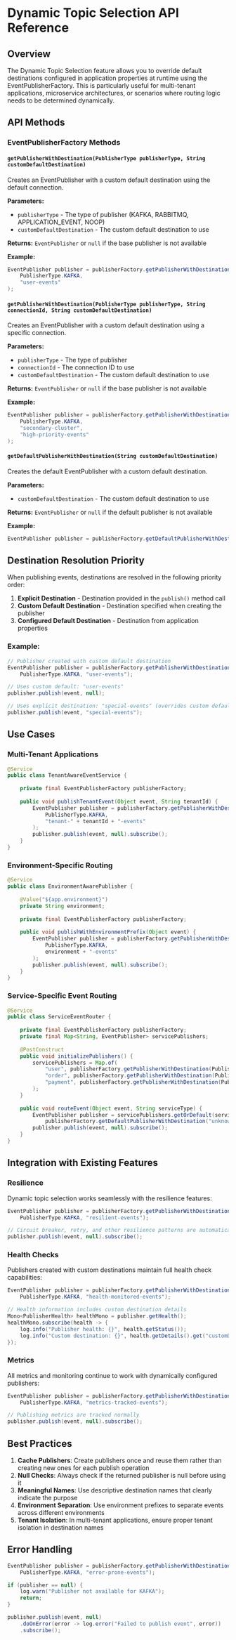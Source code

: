 # Dynamic Topic Selection API Reference

## Overview

The Dynamic Topic Selection feature allows you to override default destinations configured in application properties at runtime using the EventPublisherFactory. This is particularly useful for multi-tenant applications, microservice architectures, or scenarios where routing logic needs to be determined dynamically.

## API Methods

### EventPublisherFactory Methods

#### `getPublisherWithDestination(PublisherType publisherType, String customDefaultDestination)`

Creates an EventPublisher with a custom default destination using the default connection.

**Parameters:**
- `publisherType` - The type of publisher (KAFKA, RABBITMQ, APPLICATION_EVENT, NOOP)
- `customDefaultDestination` - The custom default destination to use

**Returns:** `EventPublisher` or `null` if the base publisher is not available

**Example:**
```java
EventPublisher publisher = publisherFactory.getPublisherWithDestination(
    PublisherType.KAFKA, 
    "user-events"
);
```

#### `getPublisherWithDestination(PublisherType publisherType, String connectionId, String customDefaultDestination)`

Creates an EventPublisher with a custom default destination using a specific connection.

**Parameters:**
- `publisherType` - The type of publisher
- `connectionId` - The connection ID to use
- `customDefaultDestination` - The custom default destination to use

**Returns:** `EventPublisher` or `null` if the base publisher is not available

**Example:**
```java
EventPublisher publisher = publisherFactory.getPublisherWithDestination(
    PublisherType.KAFKA, 
    "secondary-cluster",
    "high-priority-events"
);
```

#### `getDefaultPublisherWithDestination(String customDefaultDestination)`

Creates the default EventPublisher with a custom default destination.

**Parameters:**
- `customDefaultDestination` - The custom default destination to use

**Returns:** `EventPublisher` or `null` if the default publisher is not available

**Example:**
```java
EventPublisher publisher = publisherFactory.getDefaultPublisherWithDestination("audit-events");
```

## Destination Resolution Priority

When publishing events, destinations are resolved in the following priority order:

1. **Explicit Destination** - Destination provided in the `publish()` method call
2. **Custom Default Destination** - Destination specified when creating the publisher
3. **Configured Default Destination** - Destination from application properties

### Example:

```java
// Publisher created with custom default destination
EventPublisher publisher = publisherFactory.getPublisherWithDestination(
    PublisherType.KAFKA, "user-events");

// Uses custom default: "user-events"
publisher.publish(event, null);

// Uses explicit destination: "special-events" (overrides custom default)
publisher.publish(event, "special-events");
```

## Use Cases

### Multi-Tenant Applications

```java
@Service
public class TenantAwareEventService {
    
    private final EventPublisherFactory publisherFactory;
    
    public void publishTenantEvent(Object event, String tenantId) {
        EventPublisher publisher = publisherFactory.getPublisherWithDestination(
            PublisherType.KAFKA, 
            "tenant-" + tenantId + "-events"
        );
        publisher.publish(event, null).subscribe();
    }
}
```

### Environment-Specific Routing

```java
@Service
public class EnvironmentAwarePublisher {
    
    @Value("${app.environment}")
    private String environment;
    
    private final EventPublisherFactory publisherFactory;
    
    public void publishWithEnvironmentPrefix(Object event) {
        EventPublisher publisher = publisherFactory.getPublisherWithDestination(
            PublisherType.KAFKA, 
            environment + "-events"
        );
        publisher.publish(event, null).subscribe();
    }
}
```

### Service-Specific Event Routing

```java
@Service
public class ServiceEventRouter {
    
    private final EventPublisherFactory publisherFactory;
    private final Map<String, EventPublisher> servicePublishers;
    
    @PostConstruct
    public void initializePublishers() {
        servicePublishers = Map.of(
            "user", publisherFactory.getPublisherWithDestination(PublisherType.KAFKA, "user-service-events"),
            "order", publisherFactory.getPublisherWithDestination(PublisherType.KAFKA, "order-service-events"),
            "payment", publisherFactory.getPublisherWithDestination(PublisherType.KAFKA, "payment-service-events")
        );
    }
    
    public void routeEvent(Object event, String serviceType) {
        EventPublisher publisher = servicePublishers.getOrDefault(serviceType, 
            publisherFactory.getDefaultPublisherWithDestination("unknown-service-events"));
        publisher.publish(event, null).subscribe();
    }
}
```

## Integration with Existing Features

### Resilience

Dynamic topic selection works seamlessly with the resilience features:

```java
EventPublisher publisher = publisherFactory.getPublisherWithDestination(
    PublisherType.KAFKA, "resilient-events");

// Circuit breaker, retry, and other resilience patterns are automatically applied
publisher.publish(event, null).subscribe();
```

### Health Checks

Publishers created with custom destinations maintain full health check capabilities:

```java
EventPublisher publisher = publisherFactory.getPublisherWithDestination(
    PublisherType.KAFKA, "health-monitored-events");

// Health information includes custom destination details
Mono<PublisherHealth> healthMono = publisher.getHealth();
healthMono.subscribe(health -> {
    log.info("Publisher health: {}", health.getStatus());
    log.info("Custom destination: {}", health.getDetails().get("customDefaultDestination"));
});
```

### Metrics

All metrics and monitoring continue to work with dynamically configured publishers:

```java
EventPublisher publisher = publisherFactory.getPublisherWithDestination(
    PublisherType.KAFKA, "metrics-tracked-events");

// Publishing metrics are tracked normally
publisher.publish(event, null).subscribe();
```

## Best Practices

1. **Cache Publishers**: Create publishers once and reuse them rather than creating new ones for each publish operation
2. **Null Checks**: Always check if the returned publisher is null before using it
3. **Meaningful Names**: Use descriptive destination names that clearly indicate the purpose
4. **Environment Separation**: Use environment prefixes to separate events across different environments
5. **Tenant Isolation**: In multi-tenant applications, ensure proper tenant isolation in destination names

## Error Handling

```java
EventPublisher publisher = publisherFactory.getPublisherWithDestination(
    PublisherType.KAFKA, "error-prone-events");

if (publisher == null) {
    log.warn("Publisher not available for KAFKA");
    return;
}

publisher.publish(event, null)
    .doOnError(error -> log.error("Failed to publish event", error))
    .subscribe();
```
